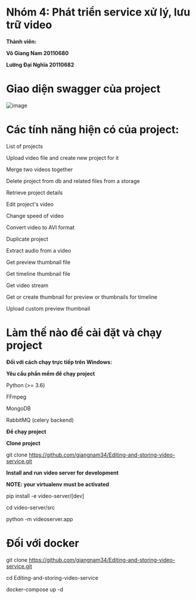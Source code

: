 # Nhóm 4: Phát triển service xử lý, lưu trữ video

**Thành viên:**

**Võ Giang Nam 20110680**

**Lường Đại Nghĩa 20110682**

# Giao diện swagger của project

![image](https://github.com/giangnam34/Editing-and-storing-video-service/assets/81871052/6e019557-7d75-475b-b2d8-d2e22a271ee3)

# Các tính năng hiện có của project:

List of projects

Upload video file and create new project for it

Merge two videos together

Delete project from db and related files from a storage

Retrieve project details

Edit project's video

Change speed of video

Convert video to AVI format

Duplicate project

Extract audio from a video

Get preview thumbnail file

Get timeline thumbnail file

Get video stream

Get or create thumbnail for preview or thumbnails for timeline

Upload custom preview thumbnail

# Làm thế nào để cài đặt và chạy project

**Đối với cách chạy trực tiếp trên Windows:**

**Yêu cầu phần mềm để chạy project**

Python (>= 3.6)

FFmpeg

MongoDB

RabbitMQ (celery backend)

**Để chạy project**

**Clone project**

git clone https://github.com/giangnam34/Editing-and-storing-video-service.git

**Install and run video server for development**

**NOTE: your virtualenv must be activated**

pip install -e video-server/[dev]

cd video-server/src

python -m videoserver.app

# Đối với docker

git clone https://github.com/giangnam34/Editing-and-storing-video-service.git

cd Editing-and-storing-video-service

docker-compose up -d
